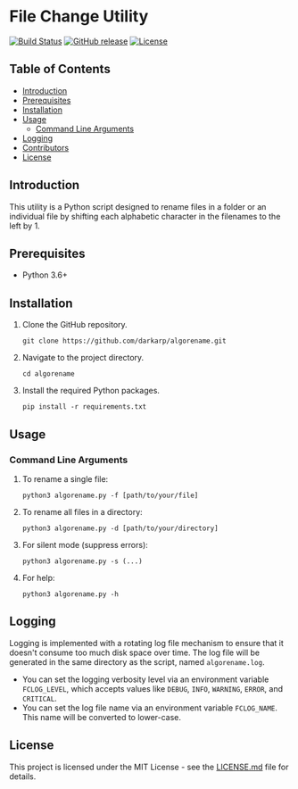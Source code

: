 # File Change Utility

[![Build Status](https://img.shields.io/badge/build-passing-green)]()
[![GitHub release](https://img.shields.io/github/release/darkarp/algorename.svg)](https://github.com/darkarp/algorename/releases/)
[![License](https://img.shields.io/github/license/darkarp/algorename.svg)](https://github.com/darkarp/algorename/blob/main/LICENSE)


## Table of Contents

- [Introduction](#introduction)
- [Prerequisites](#prerequisites)
- [Installation](#installation)
- [Usage](#usage)
  - [Command Line Arguments](#command-line-arguments)
- [Logging](#logging)
- [Contributors](#contributors)
- [License](#license)


## Introduction

This utility is a Python script designed to rename files in a folder or an individual file by shifting each alphabetic character in the filenames to the left by 1.


## Prerequisites

- Python 3.6+


## Installation

1. Clone the GitHub repository.
   ```
   git clone https://github.com/darkarp/algorename.git
   ```
2. Navigate to the project directory.
   ```
   cd algorename
   ```
3. Install the required Python packages.
   ```
   pip install -r requirements.txt
   ```

## Usage

### Command Line Arguments

1. To rename a single file:
    ```
    python3 algorename.py -f [path/to/your/file]
    ```

2. To rename all files in a directory:
    ```
    python3 algorename.py -d [path/to/your/directory]
    ```

3. For silent mode (suppress errors):
    ```
    python3 algorename.py -s (...)
    ```  

4. For help:
    ```
    python3 algorename.py -h
    ```

## Logging

Logging is implemented with a rotating log file mechanism to ensure that it doesn't consume too much disk space over time. The log file will be generated in the same directory as the script, named `algorename.log`. 

- You can set the logging verbosity level via an environment variable `FCLOG_LEVEL`, which accepts values like `DEBUG`, `INFO`, `WARNING`, `ERROR`, and `CRITICAL`.
- You can set the log file name via an environment variable `FCLOG_NAME`. This name will be converted to lower-case.

## License

This project is licensed under the MIT License - see the [LICENSE.md](LICENSE) file for details.
